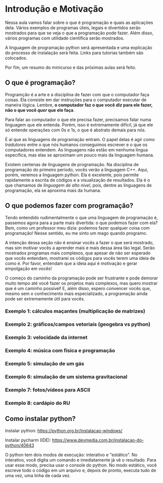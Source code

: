 # Introdução e Motivação

Nessa aula vamos falar sobre o que é programação e quais as aplicações dela. Vários exemplos de programas úteis, legais e divertidos serão mostrados para que se veja o que a programação pode fazer. Além disso, vários programas com utilidade científica serão mostrados. 

A linguagem de programação python será apresentada e uma explicação do processo de instalação será feita. Links para tutorias também são colocados. 

Por fim, um resumo do minicurso e das próximas aulas será feito.

## O que é programação?

Programção é a arte e a disciplina de fazer com que o computador faça coisas. Ela consiste em dar instruções para o computador executar de maneira lógica. Lembre, **o computador faz o que você *diz* para ele fazer, não o que você *quer* que ele faça**. 

Para falar ao computador o que ele precisa fazer, precisamos falar numa linguagem que ele entenda. Porém, isso é extremamente difícil, já que ele só entende operações com 0s e 1s, o que é abstrato demais para nós. 

É aí que as linguagens de programação entram. O papel delas é agir como *tradutores* entre o que nós humanos conseguimos escrever e o que os computadores entendem. As linguagens não estão em nenhuma língua específica, mas elas se aproximam um pouco mais da linguagem humana. 

Existem centenas de linguagens de programação. Na disciplina de programação do primeiro período, vocês verão a linguagem C++. Aqui, porém, veremos a linguagem python. Ela é excelente, pois permite rapidamente a escrita de códigos e a visualização de resultados. Ela é o que chamamos de *linguagem de alto nível*, pois, dentre as linguagens de programação, ela se aproxima mais da humana. 

## O que podemos fazer com programação?

Tendo entendido rudimentalmente o que uma linguagem de programação é, passemos agora para a parte mais divertida: o que podemos fazer com ela? Bem, como um professor meu dizia: podemos fazer qualquer coisa com programação! Nesse sentido, eu me sinto um mago quando programo. 

A intenção dessa seção não é ensinar vocês a fazer o que será mostrado, mas sim motivar vocês a aprender mais e mais dessa área tão legal.  Serão mostrados programas mais complexos, que apesar de não ser esperado que vocês entendam, mostrarei os códigos para vocês terem uma ideia de como é. Por favor, entendam que a ideia aqui é motivação e gerar empolgação em vocês! 

O começo do caminho da programação pode ser frustrante e pode demorar muito tempo até você fazer os projetos mais complexos, mas quero mostrar que é um caminho possível! E, além disso, espero convencer vocês que, mesmo sem o conhecimento mais especializado, a programação ainda pode ser extremamente útil para vocês. 

### Exemplo 1:  cálculos maçantes (multiplicação de matrizes)


### Exemplo 2: gráficos/campos vetoriais (geogebra vs python)


### Exemplo 3: velocidade da internet


### Exemplo 4: música com física e programação


### Exemplo 5: simulação de um gás


### Exemplo 6: simulação de um sistema gravitacional


### Exemplo 7: fotos/vídeos para ASCII


### Exemplo 8: cardápio do RU



## Como instalar python?

Instalar python: https://python.org.br/instalacao-windows/

Instalar pycharm (IDE): https://www.devmedia.com.br/instalacao-do-python/40643 

O python tem dois modos de execução: interativo e "estático". No interativo, você digita um comando e imediatamente já vê o resultado. Para usar esse modo, precisa usar o console do python. No modo estático, você escreve todo o código em um arquivo e, depois de pronto, executa tudo de uma vez, uma linha de cada vez. 
